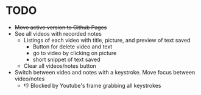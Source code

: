 # TODO

- ~~Move active version to Github Pages~~
- See all videos with recorded notes
  - Listings of each video with title, picture, and preview of text saved
    - Button for delete video and text
    - go to video by clicking on picture
    - short snippet of text saved
  - Clear all videos/notes button
- Switch between video and notes with a keystroke. Move focus between video/notes
  - 👎 Blocked by Youtube's frame grabbing all keystrokes
